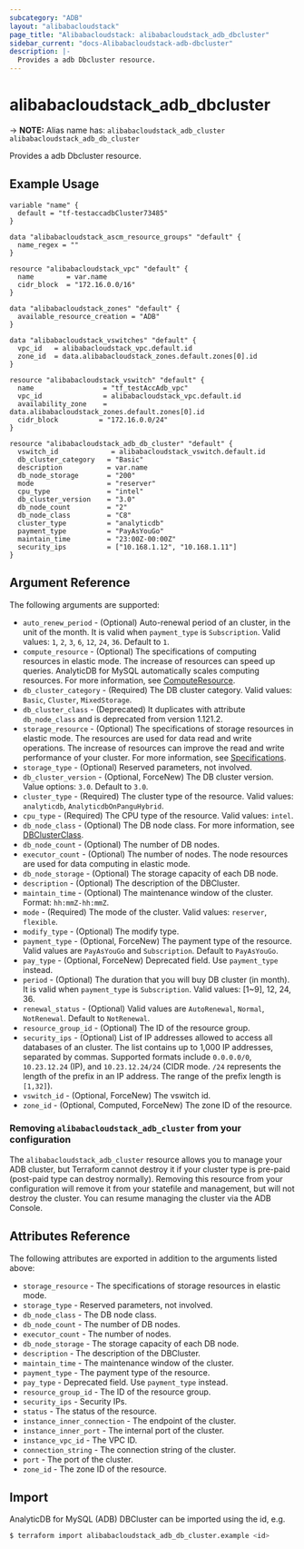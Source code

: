```yaml
---
subcategory: "ADB"
layout: "alibabacloudstack"
page_title: "Alibabacloudstack: alibabacloudstack_adb_dbcluster"
sidebar_current: "docs-Alibabacloudstack-adb-dbcluster"
description: |- 
  Provides a adb Dbcluster resource.
---
```


# alibabacloudstack_adb_dbcluster
-> **NOTE:** Alias name has: `alibabacloudstack_adb_cluster` `alibabacloudstack_adb_db_cluster`

Provides a adb Dbcluster resource.

## Example Usage

```hcl
variable "name" {
  default = "tf-testaccadbCluster73485"
}

data "alibabacloudstack_ascm_resource_groups" "default" {
  name_regex = ""
}

resource "alibabacloudstack_vpc" "default" {
  name        = var.name
  cidr_block  = "172.16.0.0/16"
}

data "alibabacloudstack_zones" "default" {
  available_resource_creation = "ADB"
}

data "alibabacloudstack_vswitches" "default" {
  vpc_id   = alibabacloudstack_vpc.default.id
  zone_id  = data.alibabacloudstack_zones.default.zones[0].id
}

resource "alibabacloudstack_vswitch" "default" {
  name                 = "tf_testAccAdb_vpc"
  vpc_id               = alibabacloudstack_vpc.default.id
  availability_zone    = data.alibabacloudstack_zones.default.zones[0].id
  cidr_block          = "172.16.0.0/24"
}

resource "alibabacloudstack_adb_db_cluster" "default" {
  vswitch_id             = alibabacloudstack_vswitch.default.id
  db_cluster_category   = "Basic"
  description           = var.name
  db_node_storage       = "200"
  mode                  = "reserver"
  cpu_type              = "intel"
  db_cluster_version    = "3.0"
  db_node_count         = "2"
  db_node_class         = "C8"
  cluster_type          = "analyticdb"
  payment_type          = "PayAsYouGo"
  maintain_time         = "23:00Z-00:00Z"
  security_ips          = ["10.168.1.12", "10.168.1.11"]
}
```

## Argument Reference

The following arguments are supported:

* `auto_renew_period` - (Optional) Auto-renewal period of an cluster, in the unit of the month. It is valid when `payment_type` is `Subscription`. Valid values: `1`, `2`, `3`, `6`, `12`, `24`, `36`. Default to `1`.
* `compute_resource` - (Optional) The specifications of computing resources in elastic mode. The increase of resources can speed up queries. AnalyticDB for MySQL automatically scales computing resources. For more information, see [ComputeResource](https://www.alibabacloud.com/help/en/doc-detail/144851.htm).
* `db_cluster_category` - (Required) The DB cluster category. Valid values: `Basic`, `Cluster`, `MixedStorage`.
* `db_cluster_class` - (Deprecated) It duplicates with attribute `db_node_class` and is deprecated from version 1.121.2.
* `storage_resource` - (Optional) The specifications of storage resources in elastic mode. The resources are used for data read and write operations. The increase of resources can improve the read and write performance of your cluster. For more information, see [Specifications](https://www.alibabacloud.com/help/en/doc-detail/144851.htm).
* `storage_type` - (Optional) Reserved parameters, not involved.
* `db_cluster_version` - (Optional, ForceNew) The DB cluster version. Value options: `3.0`. Default to `3.0`.
* `cluster_type` - (Required) The cluster type of the resource. Valid values: `analyticdb`, `AnalyticdbOnPanguHybrid`.
* `cpu_type` - (Required) The CPU type of the resource. Valid values: `intel`.
* `db_node_class` - (Optional) The DB node class. For more information, see [DBClusterClass](https://help.aliyun.com/document_detail/190519.html).
* `db_node_count` - (Optional) The number of DB nodes.
* `executor_count` - (Optional) The number of nodes. The node resources are used for data computing in elastic mode.
* `db_node_storage` - (Optional) The storage capacity of each DB node.
* `description` - (Optional) The description of the DBCluster.
* `maintain_time` - (Optional) The maintenance window of the cluster. Format: `hh:mmZ-hh:mmZ`.
* `mode` - (Required) The mode of the cluster. Valid values: `reserver`, `flexible`.
* `modify_type` - (Optional) The modify type.
* `payment_type` - (Optional, ForceNew) The payment type of the resource. Valid values are `PayAsYouGo` and `Subscription`. Default to `PayAsYouGo`.
* `pay_type` - (Optional, ForceNew) Deprecated field. Use `payment_type` instead.
* `period` - (Optional) The duration that you will buy DB cluster (in month). It is valid when `payment_type` is `Subscription`. Valid values: [1~9], 12, 24, 36.
* `renewal_status` - (Optional) Valid values are `AutoRenewal`, `Normal`, `NotRenewal`. Default to `NotRenewal`.
* `resource_group_id` - (Optional) The ID of the resource group.
* `security_ips` - (Optional) List of IP addresses allowed to access all databases of an cluster. The list contains up to 1,000 IP addresses, separated by commas. Supported formats include `0.0.0.0/0`, `10.23.12.24` (IP), and `10.23.12.24/24` (CIDR mode. `/24` represents the length of the prefix in an IP address. The range of the prefix length is `[1,32]`).
* `vswitch_id` - (Optional, ForceNew) The vswitch id.
* `zone_id` - (Optional, Computed, ForceNew) The zone ID of the resource.

### Removing `alibabacloudstack_adb_cluster` from your configuration

The `alibabacloudstack_adb_cluster` resource allows you to manage your ADB cluster, but Terraform cannot destroy it if your cluster type is pre-paid (post-paid type can destroy normally). Removing this resource from your configuration will remove it from your statefile and management, but will not destroy the cluster. You can resume managing the cluster via the ADB Console.

## Attributes Reference

The following attributes are exported in addition to the arguments listed above:

* `storage_resource` - The specifications of storage resources in elastic mode.
* `storage_type` - Reserved parameters, not involved.
* `db_node_class` - The DB node class.
* `db_node_count` - The number of DB nodes.
* `executor_count` - The number of nodes.
* `db_node_storage` - The storage capacity of each DB node.
* `description` - The description of the DBCluster.
* `maintain_time` - The maintenance window of the cluster.
* `payment_type` - The payment type of the resource.
* `pay_type` - Deprecated field. Use `payment_type` instead.
* `resource_group_id` - The ID of the resource group.
* `security_ips` - Security IPs.
* `status` - The status of the resource.
* `instance_inner_connection` - The endpoint of the cluster.
* `instance_inner_port` - The internal port of the cluster.
* `instance_vpc_id` - The VPC ID.
* `connection_string` - The connection string of the cluster.
* `port` - The port of the cluster.
* `zone_id` - The zone ID of the resource.

## Import

AnalyticDB for MySQL (ADB) DBCluster can be imported using the id, e.g.

```bash
$ terraform import alibabacloudstack_adb_db_cluster.example <id>
```